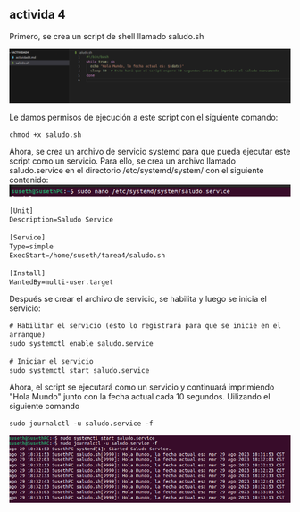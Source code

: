 ## activida 4

Primero, se crea un script de shell llamado saludo.sh

![Descripción de la imagen](https://github.com/susesof/so1_actividades_201503841/blob/master/actividad4/imagenes/Captura%20desde%202023-08-29%2018-35-01.png)


Le damos permisos de ejecución a este script con el siguiente comando:

```
chmod +x saludo.sh

```
Ahora, se crea un archivo de servicio systemd para que pueda ejecutar este script como un servicio. Para ello, se crea un archivo llamado saludo.service en el directorio /etc/systemd/system/ con el siguiente contenido: 
![Descripción de la imagen](https://github.com/susesof/so1_actividades_201503841/blob/master/actividad4/imagenes/Captura%20desde%202023-08-29%2018-32-45.png)


```
[Unit]
Description=Saludo Service

[Service]
Type=simple
ExecStart=/home/suseth/tarea4/saludo.sh

[Install]
WantedBy=multi-user.target
```
Después se crear el archivo de servicio, se habilita y luego se inicia el servicio:
```
# Habilitar el servicio (esto lo registrará para que se inicie en el arranque)
sudo systemctl enable saludo.service

# Iniciar el servicio
sudo systemctl start saludo.service

```
Ahora, el script se ejecutará como un servicio y continuará imprimiendo "Hola Mundo" junto con la fecha actual cada 10 segundos. Uilizando el siguiente comando 

```
sudo journalctl -u saludo.service -f

```


![Descripción de la imagen](https://github.com/susesof/so1_actividades_201503841/blob/master/actividad4/imagenes/Captura%20desde%202023-08-29%2018-33-27.png)
